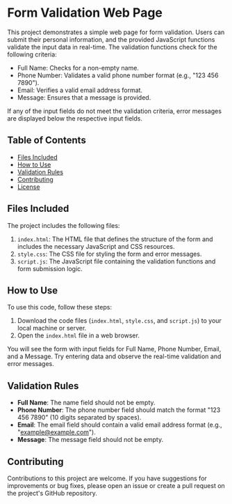 # Form Validation Web Page

This project demonstrates a simple web page for form validation. Users can submit their personal information, and the provided JavaScript functions validate the input data in real-time. The validation functions check for the following criteria:

- Full Name: Checks for a non-empty name.
- Phone Number: Validates a valid phone number format (e.g., "123 456 7890").
- Email: Verifies a valid email address format.
- Message: Ensures that a message is provided.

If any of the input fields do not meet the validation criteria, error messages are displayed below the respective input fields.

## Table of Contents

- [Files Included](#files-included)
- [How to Use](#how-to-use)
- [Validation Rules](#validation-rules)
- [Contributing](#contributing)
- [License](#license)

## Files Included

The project includes the following files:

1. `index.html`: The HTML file that defines the structure of the form and includes the necessary JavaScript and CSS resources.
2. `style.css`: The CSS file for styling the form and error messages.
3. `script.js`: The JavaScript file containing the validation functions and form submission logic.

## How to Use

To use this code, follow these steps:

1. Download the code files (`index.html`, `style.css`, and `script.js`) to your local machine or server.
2. Open the `index.html` file in a web browser.

You will see the form with input fields for Full Name, Phone Number, Email, and a Message. Try entering data and observe the real-time validation and error messages.

## Validation Rules

- **Full Name**: The name field should not be empty.
- **Phone Number**: The phone number field should match the format "123 456 7890" (10 digits separated by spaces).
- **Email**: The email field should contain a valid email address format (e.g., "example@example.com").
- **Message**: The message field should not be empty.

## Contributing

Contributions to this project are welcome. If you have suggestions for improvements or bug fixes, please open an issue or create a pull request on the project's GitHub repository.
